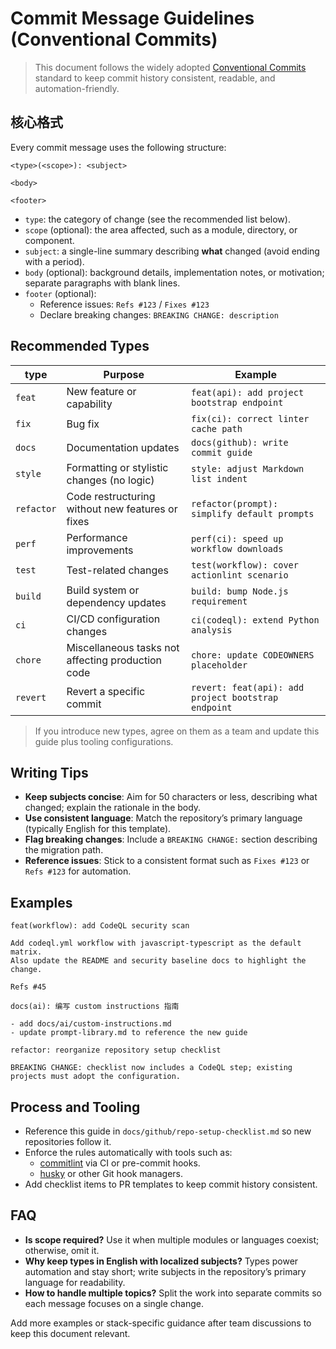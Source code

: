 # Commit Message Guidelines (Conventional Commits)

> This document follows the widely adopted [Conventional Commits](https://www.conventionalcommits.org/) standard to keep commit history consistent, readable, and automation-friendly.

## 核心格式
Every commit message uses the following structure:
```
<type>(<scope>): <subject>

<body>

<footer>
```

- `type`: the category of change (see the recommended list below).
- `scope` (optional): the area affected, such as a module, directory, or component.
- `subject`: a single-line summary describing **what** changed (avoid ending with a period).
- `body` (optional): background details, implementation notes, or motivation; separate paragraphs with blank lines.
- `footer` (optional):
  - Reference issues: `Refs #123` / `Fixes #123`
  - Declare breaking changes: `BREAKING CHANGE: description`

## Recommended Types
| type | Purpose | Example |
| ---- | ------- | ------- |
| `feat` | New feature or capability | `feat(api): add project bootstrap endpoint` |
| `fix` | Bug fix | `fix(ci): correct linter cache path` |
| `docs` | Documentation updates | `docs(github): write commit guide` |
| `style` | Formatting or stylistic changes (no logic) | `style: adjust Markdown list indent` |
| `refactor` | Code restructuring without new features or fixes | `refactor(prompt): simplify default prompts` |
| `perf` | Performance improvements | `perf(ci): speed up workflow downloads` |
| `test` | Test-related changes | `test(workflow): cover actionlint scenario` |
| `build` | Build system or dependency updates | `build: bump Node.js requirement` |
| `ci` | CI/CD configuration changes | `ci(codeql): extend Python analysis` |
| `chore` | Miscellaneous tasks not affecting production code | `chore: update CODEOWNERS placeholder` |
| `revert` | Revert a specific commit | `revert: feat(api): add project bootstrap endpoint` |

> If you introduce new types, agree on them as a team and update this guide plus tooling configurations.

## Writing Tips
- **Keep subjects concise**: Aim for 50 characters or less, describing what changed; explain the rationale in the body.
- **Use consistent language**: Match the repository’s primary language (typically English for this template).
- **Flag breaking changes**: Include a `BREAKING CHANGE:` section describing the migration path.
- **Reference issues**: Stick to a consistent format such as `Fixes #123` or `Refs #123` for automation.

## Examples
```
feat(workflow): add CodeQL security scan

Add codeql.yml workflow with javascript-typescript as the default matrix.
Also update the README and security baseline docs to highlight the change.

Refs #45
```
```
docs(ai): 编写 custom instructions 指南

- add docs/ai/custom-instructions.md
- update prompt-library.md to reference the new guide
```
```
refactor: reorganize repository setup checklist

BREAKING CHANGE: checklist now includes a CodeQL step; existing projects must adopt the configuration.
```

## Process and Tooling
- Reference this guide in `docs/github/repo-setup-checklist.md` so new repositories follow it.
- Enforce the rules automatically with tools such as:
  - [commitlint](https://commitlint.js.org/) via CI or pre-commit hooks.
  - [husky](https://typicode.github.io/husky/) or other Git hook managers.
- Add checklist items to PR templates to keep commit history consistent.

## FAQ
- **Is scope required?** Use it when multiple modules or languages coexist; otherwise, omit it.
- **Why keep types in English with localized subjects?** Types power automation and stay short; write subjects in the repository’s primary language for readability.
- **How to handle multiple topics?** Split the work into separate commits so each message focuses on a single change.

Add more examples or stack-specific guidance after team discussions to keep this document relevant.